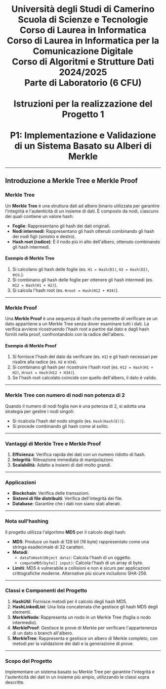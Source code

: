 <h1 align="center">
  Università degli Studi di Camerino<br>
  Scuola di Scienze e Tecnologie<br>
  Corso di Laurea in Informatica<br>
  Corso di Laurea in Informatica per la Comunicazione Digitale<br>
  Corso di Algoritmi e Strutture Dati 2024/2025<br>
  Parte di Laboratorio (6 CFU)<br>
  <br>
  Istruzioni per la realizzazione del Progetto 1<br>
  <br>
  P1: Implementazione e Validazione di un Sistema Basato su Alberi di Merkle
</h1>

---

## **Introduzione a Merkle Tree e Merkle Proof**

### **Merkle Tree**
Un **Merkle Tree** è una struttura dati ad albero binario utilizzata per garantire l'integrità e l'autenticità di un insieme di dati. È composto da nodi, ciascuno dei quali contiene un valore hash:
- **Foglie**: Rappresentano gli hash dei dati originali.
- **Nodi intermedi**: Rappresentano gli hash ottenuti combinando gli hash dei nodi figli (sinistro e destro).
- **Hash root (radice)**: È il nodo più in alto dell'albero, ottenuto combinando gli hash intermedi.

#### **Esempio di Merkle Tree**
1. Si calcolano gli hash delle foglie (es. `H1 = Hash(D1)`, `H2 = Hash(D2)`, ecc.).
2. Si combinano gli hash delle foglie per ottenere gli hash intermedi (es. `H12 = Hash(H1 + H2)`).
3. Si calcola l'hash root (es. `Hroot = Hash(H12 + H34)`).

---

### **Merkle Proof**
Una **Merkle Proof** è una sequenza di hash che permette di verificare se un dato appartiene a un Merkle Tree senza dover esaminare tutti i dati. La verifica avviene ricostruendo l'hash root a partire dal dato e dagli hash forniti nella proof, confrontandolo con la radice dell'albero.

#### **Esempio di Merkle Proof**
1. Si fornisce l'hash del dato da verificare (es. `H1`) e gli hash necessari per risalire alla radice (es. `H2` e `H34`).
2. Si combinano gli hash per ricostruire l'hash root (es. `H12 = Hash(H1 + H2)`, `Hroot = Hash(H12 + H34)`).
3. Se l'hash root calcolato coincide con quello dell'albero, il dato è valido.

---

### **Merkle Tree con numero di nodi non potenza di 2**
Quando il numero di nodi foglia non è una potenza di 2, si adotta una strategia per gestire i nodi singoli:
- Si ricalcola l'hash del nodo singolo (es. `Hash(Hash(E))`).
- Si procede combinando gli hash come al solito.

---

### **Vantaggi di Merkle Tree e Merkle Proof**
1. **Efficienza**: Verifica rapida dei dati con un numero ridotto di hash.
2. **Integrità**: Rilevazione immediata di manipolazioni.
3. **Scalabilità**: Adatto a insiemi di dati molto grandi.

---

### **Applicazioni**
- **Blockchain**: Verifica delle transazioni.
- **Sistemi di file distribuiti**: Verifica dell'integrità dei file.
- **Database**: Garantire che i dati non siano stati alterati.

---

### **Nota sull'hashing**
Il progetto utilizza l'algoritmo **MD5** per il calcolo degli hash:
- **MD5**: Produce un hash di 128 bit (16 byte) rappresentato come una stringa esadecimale di 32 caratteri.
- **Metodi**:
  - `dataToHash(Object data)`: Calcola l'hash di un oggetto.
  - `computeMD5(byte[] input)`: Calcola l'hash di un array di byte.
- **Limiti**: MD5 è vulnerabile a collisioni e non è sicuro per applicazioni crittografiche moderne. Alternative più sicure includono SHA-256.

---

### **Classi e Componenti del Progetto**
1. **HashUtil**: Fornisce metodi per il calcolo degli hash MD5.
2. **HashLinkedList**: Una lista concatenata che gestisce gli hash MD5 degli elementi.
3. **MerkleNode**: Rappresenta un nodo in un Merkle Tree (foglia o nodo intermedio).
4. **MerkleProof**: Gestisce le prove di Merkle per verificare l'appartenenza di un dato o branch all'albero.
5. **MerkleTree**: Rappresenta e gestisce un albero di Merkle completo, con metodi per la validazione dei dati e la generazione di prove.

---

### **Scopo del Progetto**
Implementare un sistema basato su Merkle Tree per garantire l'integrità e l'autenticità dei dati in un insieme più ampio, utilizzando le classi sopra descritte.
